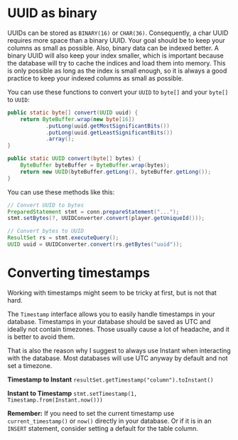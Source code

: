 # UUID as binary

UUIDs can be stored as `BINARY(16)` or `CHAR(36)`. Consequently, a char UUID requires more space than a binary UUID.
Your goal should be to keep your columns as small as possible. Also, binary data can be indexed better. A binary UUID
will also keep your index smaller, which is important because the database will try to cache the indices and load them
into memory. This is only possible as long as the index is small enough, so it is always a good practice to keep your
indexed columns as small as possible.

You can use these functions to convert your `UUID` to `byte[]` and your `byte[]` to `UUID`:

``` java
public static byte[] convert(UUID uuid) {
    return ByteBuffer.wrap(new byte[16])
            .putLong(uuid.getMostSignificantBits())
            .putLong(uuid.getLeastSignificantBits())
            .array();
}

public static UUID convert(byte[] bytes) {
    ByteBuffer byteBuffer = ByteBuffer.wrap(bytes);
    return new UUID(byteBuffer.getLong(), byteBuffer.getLong());
}
```

You can use these methods like this:

``` java
// Convert UUID to bytes
PreparedStatement stmt = conn.prepareStatement("...");
stmt.setBytes(?, UUIDConverter.convert(player.getUniqueId()));

// Convert bytes to UUID
ResultSet rs = stmt.executeQuery();
UUID uuid = UUIDConverter.convert(rs.getBytes("uuid"));
```

# Converting timestamps

Working with timestamps might seem to be tricky at first, but is not that hard.

The `Timestamp` interface allows you to easily handle timestamps in your database. Timestamps in your database should be
saved as UTC and ideally not contain timezones. Those usually cause a lot of headache, and it is better to avoid them.

That is also the reason why I suggest to always use Instant when interacting with the database. Most databases will use
UTC anyway by default and not set a timezone.

**Timestamp to Instant**
`resultSet.getTimestamp("column").toInstant()`

**Instant to Timestamp**
`stmt.setTimestamp(1, Timestamp.from(Instant.now()))`

**Remember:** If you need to set the current timestamp use `current_timestamp()` or `now()` directly in your database.
Or if it is in an `INSERT` statement, consider setting a default for the table column.

